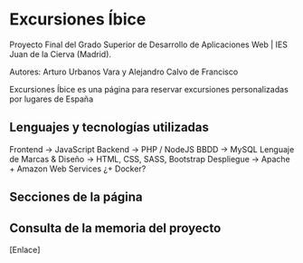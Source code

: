 # Excursiones Íbice

Proyecto Final del Grado Superior de Desarrollo de Aplicaciones Web | IES Juan de la Cierva (Madrid). 

Autores: Arturo Urbanos Vara y Alejandro Calvo de Francisco

Excursiones Íbice es una página para reservar excursiones personalizadas por lugares de España 

## Lenguajes y tecnologías utilizadas

Frontend -> JavaScript
Backend -> PHP / NodeJS
BBDD -> MySQL
Lenguaje de Marcas & Diseño -> HTML, CSS, SASS, Bootstrap
Despliegue -> Apache + Amazon Web Services ¿+ Docker?

## Secciones de la página



## Consulta de la memoria del proyecto

[Enlace]